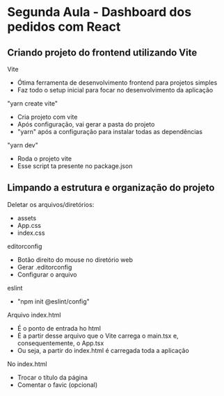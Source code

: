 # Segunda Aula - Dashboard dos pedidos com React

## Criando projeto do frontend utilizando Vite

Vite
- Ótima ferramenta de desenvolvimento frontend para projetos simples
- Faz todo o setup inicial para focar no desenvolvimento da aplicação

"yarn create vite"
- Cria projeto com vite
- Após configuração, vai gerar a pasta do projeto
- "yarn" após a configuração para instalar todas as dependências

"yarn dev"
- Roda o projeto vite
- Esse script ta presente no package.json

## Limpando a estrutura e organização do projeto

Deletar os arquivos/diretórios:
- assets
- App.css
- index.css

editorconfig
- Botão direito do mouse no diretório web
- Gerar .editorconfig
- Configurar o arquivo

eslint
- "npm init @eslint/config"

Arquivo index.html
- É o ponto de entrada ho html
- É a partir desse arquivo que o Vite carrega o main.tsx e, consequentemente, o App.tsx
- Ou seja, a partir do index.html é carregada toda a aplicação

No index.html
- Trocar o título da página
- Comentar o favic (opcional)
